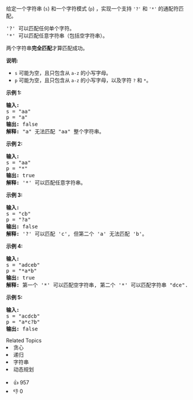 <p>给定一个字符串&nbsp;(<code>s</code>) 和一个字符模式&nbsp;(<code>p</code>) ，实现一个支持&nbsp;<code>'?'</code>&nbsp;和&nbsp;<code>'*'</code>&nbsp;的通配符匹配。</p>

<pre>'?' 可以匹配任何单个字符。
'*' 可以匹配任意字符串（包括空字符串）。
</pre>

<p>两个字符串<strong>完全匹配</strong>才算匹配成功。</p>

<p><strong>说明:</strong></p>

<ul> 
 <li><code>s</code>&nbsp;可能为空，且只包含从&nbsp;<code>a-z</code>&nbsp;的小写字母。</li> 
 <li><code>p</code>&nbsp;可能为空，且只包含从&nbsp;<code>a-z</code>&nbsp;的小写字母，以及字符&nbsp;<code>?</code>&nbsp;和&nbsp;<code>*</code>。</li> 
</ul>

<p><strong>示例&nbsp;1:</strong></p>

<pre><strong>输入:</strong>
s = "aa"
p = "a"
<strong>输出:</strong> false
<strong>解释:</strong> "a" 无法匹配 "aa" 整个字符串。</pre>

<p><strong>示例&nbsp;2:</strong></p>

<pre><strong>输入:</strong>
s = "aa"
p = "*"
<strong>输出:</strong> true
<strong>解释:</strong>&nbsp;'*' 可以匹配任意字符串。
</pre>

<p><strong>示例&nbsp;3:</strong></p>

<pre><strong>输入:</strong>
s = "cb"
p = "?a"
<strong>输出:</strong> false
<strong>解释:</strong>&nbsp;'?' 可以匹配 'c', 但第二个 'a' 无法匹配 'b'。
</pre>

<p><strong>示例&nbsp;4:</strong></p>

<pre><strong>输入:</strong>
s = "adceb"
p = "*a*b"
<strong>输出:</strong> true
<strong>解释:</strong>&nbsp;第一个 '*' 可以匹配空字符串, 第二个 '*' 可以匹配字符串 "dce".
</pre>

<p><strong>示例&nbsp;5:</strong></p>

<pre><strong>输入:</strong>
s = "acdcb"
p = "a*c?b"
<strong>输出:</strong> false</pre>

<div><div>Related Topics</div><div><li>贪心</li><li>递归</li><li>字符串</li><li>动态规划</li></div></div><br><div><li>👍 957</li><li>👎 0</li></div>